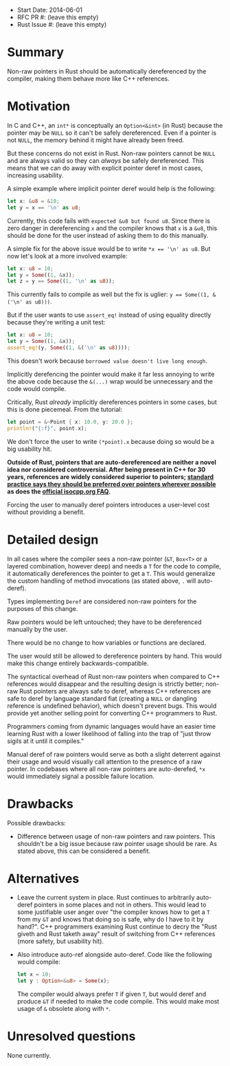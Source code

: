 - Start Date: 2014-06-01
- RFC PR #: (leave this empty)
- Rust Issue #: (leave this empty)

# Summary

Non-raw pointers in Rust should be automatically dereferenced by the compiler,
making them behave more like C++ references.

# Motivation

In C and C++, an `int*` is conceptually an `Option<&int>` (in Rust) because the
pointer may be `NULL` so it can't be safely dereferenced. Even if a pointer is
not `NULL`, the memory behind it might have already been freed.

But these concerns do not exist in Rust. Non-raw pointers cannot be `NULL` and
are always valid so they can _always_ be safely dereferenced. This means that we
can do away with explicit pointer deref in most cases, increasing usability.

A simple example where implicit pointer deref would help is the following:

```rust
let x: &u8 = &10;
let y = x == '\n' as u8;
```

Currently, this code fails with `expected &u8 but found u8`. Since there is zero
danger in dereferencing `x` and the compiler knows that `x` is a `&u8`, this
should be done for the user instead of asking them to do this manually.

A simple fix for the above issue would be to write `*x == '\n' as u8`. But now
let's look at a more involved example:

```rust
let x: u8 = 10;
let y = Some((1, &x));
let z = y == Some((1, '\n' as u8));
```

This currently fails to compile as well but the fix is uglier:
`y == Some((1, &('\n' as u8)))`.


But if the user wants to use `assert_eq!` instead of using equality directly
because they're writing a unit test:

```rust
let x: u8 = 10;
let y = Some((1, &x));
assert_eq!(y, Some((1, &('\n' as u8))));
```

This doesn't work because `borrowed value doesn't live long enough`.

Implicitly derefencing the pointer would make it far less annoying to write the
above code because the `&(...)` wrap would be unnecessary and the code would
compile.

Critically, Rust _already_ implicitly dereferences pointers in some cases, but
this is done piecemeal. From the tutorial:

```rust
let point = &~Point { x: 10.0, y: 20.0 };
println!("{:f}", point.x);
```

We don't force the user to write `(*point).x` because doing so would be a big
usability hit.

**Outside of Rust, pointers that are auto-dereferenced are neither a novel idea
nor considered controversial. After being present in C++ for 30 years,
references are widely considered superior to pointers; [standard practice says
they should be preferred over pointers wherever
possible](http://stackoverflow.com/a/7058373/1672783) as does the [official
isocpp.org FAQ](https://isocpp.org/wiki/faq/references#refs-vs-ptrs).**

Forcing the user to manually deref pointers introduces a user-level cost without
providing a benefit.

# Detailed design

In all cases where the compiler sees a non-raw pointer (`&T`, `Box<T>` or a
layered combination, however deep) and needs a `T` for the code to compile, it
automatically dereferences the pointer to get a `T`. This would generalize the
custom handling of method invocations (as stated above, `.` will auto-deref).

Types implementing `Deref` are considered non-raw pointers for the purposes of
this change.

Raw pointers would be left untouched; they have to be dereferenced manually by
the user.

There would be no change to how variables or functions are declared.

The user would still be allowed to dereference pointers by hand. This would make
this change entirely backwards-compatible.

The syntactical overhead of Rust non-raw pointers when compared to C++
references would disappear and the resulting design is strictly better; non-raw
Rust pointers are always safe to deref, whereas C++ references are safe to deref
by language standard fiat (creating a `NULL` or dangling reference is undefined
behavior), which doesn't prevent bugs. This would provide yet another selling
point for converting C++ programmers to Rust.

Programmers coming from dynamic languages would have an easier time learning
Rust with a lower likelihood of falling into the trap of "just throw sigils at
it until it compiles."

Manual deref of raw pointers would serve as both a slight deterrent against
their usage and would visually call attention to the presence of a raw pointer.
In codebases where all non-raw pointers are auto-derefed, `*x` would immediately
signal a possible failure location.

# Drawbacks

Possible drawbacks:

- Difference between usage of non-raw pointers and raw pointers. This shouldn't
  be a big issue because raw pointer usage should be rare. As stated above, this
  can be considered a benefit.

# Alternatives

- Leave the current system in place. Rust continues to arbitrarily auto-deref
  pointers in some places and not in others. This would lead to some justifiable
  user anger over "the compiler knows how to get a `T` from my `&T` and knows
  that doing so is safe, why do I have to it by hand?". C++ programmers
  examining Rust continue to decry the "Rust giveth and Rust taketh away"
  result of switching from C++ references (more safety, but usability hit).
- Also introduce auto-ref alongside auto-deref. Code like the following would
  compile:

    ```rust
    let x = 10;
    let y : Option<&u8> = Some(x);
    ```
  The compiler would always prefer `T` if given `T`, but would deref and produce
  `&T` if needed to make the code compile. This would make most usage of `&`
  obsolete along with `*`.

# Unresolved questions

None currently.

